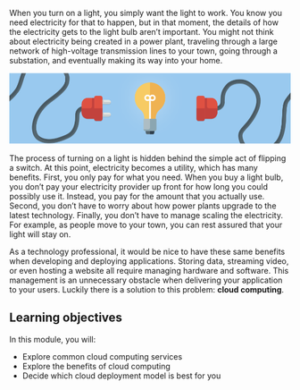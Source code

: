 When you turn on a light, you simply want the light to work. You know you need electricity for that to happen, but in that moment, the details of how the electricity gets to the light bulb aren’t important. You might not think about electricity being created in a power plant, traveling through a large network of high-voltage transmission lines to your town, going through a substation, and eventually making its way into your home.

![Connecting a plug to represent electricity being delivered](../media/1-heading.png)

The process of turning on a light is hidden behind the simple act of flipping a switch. At this point, electricity becomes a utility, which has many benefits. First, you only pay for what you need. When you buy a light bulb, you don’t pay your electricity provider up front for how long you could possibly use it. Instead, you pay for the amount that you actually use. Second, you don’t have to worry about how power plants upgrade to the latest technology. Finally, you don’t have to manage scaling the electricity. For example, as people move to your town, you can rest assured that your light will stay on.

As a technology professional, it would be nice to have these same benefits when developing and deploying applications. Storing data, streaming video, or even hosting a website all require managing hardware and software. This management is an unnecessary obstacle when delivering your application to your users. Luckily there is a solution to this problem: **cloud computing**.

## Learning objectives

In this module, you will:

- Explore common cloud computing services
- Explore the benefits of cloud computing
- Decide which cloud deployment model is best for you
